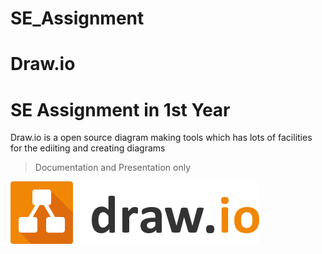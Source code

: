 # SE_Assignment

# Draw.io

# SE Assignment in 1st Year

Draw.io is a open source diagram making tools which has lots of facilities for the ediiting and creating diagrams 

> Documentation and Presentation only

![Draw.io](draw-io-1.png)
